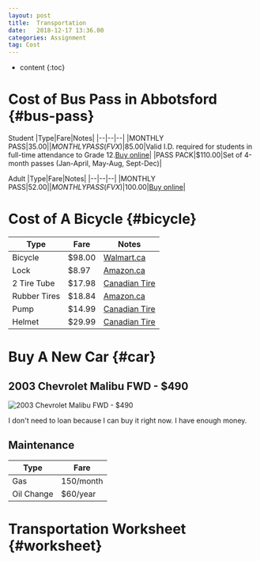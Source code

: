 ```yaml
---
layout: post
title:  Transportation
date:   2018-12-17 13:36.00
categories: Assignment
tag: Cost
---
```

* content
{:toc}

Cost of Bus Pass in Abbotsford      {#bus-pass}
===============================================

Student
|Type|Fare|Notes|
|--|--|--|
|MONTHLY PASS|$35.00|
|MONTHLY PASS (FVX)|$85.00|Valid I.D. required for students in full-time attendance to Grade 12.[Buy online](https://shop.fvrd.bc.ca/collections/fvx-monthly-transit-pass/products/fvx-transit-monthly-pass-senior-student-85)|
|PASS PACK|$110.00|Set of 4-month passes (Jan-April, May-Aug, Sept-Dec)|

Adult
|Type|Fare|Notes|
|--|--|--|
|MONTHLY PASS|$52.00|
|MONTHLY PASS (FVX)|$100.00|[Buy online](https://shop.fvrd.bc.ca/collections/fvx-monthly-transit-pass/products/transit-monthly-pass-adult-44-00)|

Cost of A Bicycle       {#bicycle}
================================

|Type|Fare|Notes|
-|-|-
Bicycle|$98.00|[Walmart.ca](https://www.google.com/aclk?sa=l&ai=DChcSEwiP2qCs7affAhUJymQKHR59BzMYABACGgJwag&sig=AOD64_2jF_9MBX52EpPhEQBjnMkISLafMg&ctype=5&q=&ved=0ahUKEwiY4pys7affAhXdITQIHZ8OBnYQ2CkIrAI&adurl=)
Lock|$8.97|[Amazon.ca](https://www.google.com/aclk?sa=L&ai=DChcSEwjBwtv77affAhWFv2QKHU-OB-kYABAMGgJwag&sig=AOD64_2mMJsemVHN-y93UsvGaZfnNmiZPQ&ctype=5&q=&ved=0ahUKEwiI4Nf77affAhU6HzQIHUymA2QQ2CkIoAI&adurl=)
2 Tire Tube|$17.98|[Canadian Tire](https://www.google.com/aclk?sa=l&ai=DChcSEwikxvW57qffAhVSHq0GHQ-tBVEYABAIGgJwdg&sig=AOD64_2FO4iJuevdZyp8ttBcC-9sSzK8Tw&ctype=46&q=&ved=0ahUKEwjYhvK57qffAhXkIjQIHcwUCAQQ2CkIuQI&adurl=)
Rubber Tires|$18.84|[Amazon.ca](https://www.google.com/aclk?sa=L&ai=DChcSEwjai4WP76ffAhWUH60GHTEJAukYABAbGgJwdg&sig=AOD64_0uZQ0Uh6FyRYgYLHdXE6u6lRbstQ&ctype=5&q=&ved=0ahUKEwiNqYGP76ffAhXkIjQIHcwUCAQQrkMIKw&adurl=)
Pump|$14.99|[Canadian Tire](https://www.google.com/aclk?sa=l&ai=DChcSEwiFkpC776ffAhVBIK0GHbMOCxoYABANGgJwdg&sig=AOD64_0sYKvkWHjo_qgyUDTXnEtO29JLrw&ctype=46&q=&ved=0ahUKEwj7wIy776ffAhXoIDQIHUQaCtYQ2CkIowI&adurl=)
Helmet|$29.99|[Canadian Tire](https://www.google.com/aclk?sa=l&ai=DChcSEwiI5pHx76ffAhWEr-wKHTvqBf4YABAOGgJwag&sig=AOD64_0wDFigxto8DtR3X1e0a8NA0ptzZw&ctype=46&q=&ved=0ahUKEwiM643x76ffAhXQFjQIHTKaDAoQ1YIBCBU&adurl=)


Buy A New Car       {#car}
===============
## 2003 Chevrolet Malibu FWD - **$490**
![2003 Chevrolet Malibu FWD - $490](https://static.cargurus.com/images/forsale/2018/10/25/08/44/2003_chevrolet_malibu-pic-976265308741525009-1024x768.jpeg)


I don't need to loan because I can buy it right now. I have enough money.

## Maintenance
|Type|Fare|
-|-
Gas|150/month
Oil Change|$60/year







































Transportation Worksheet		{#worksheet}
====================================
